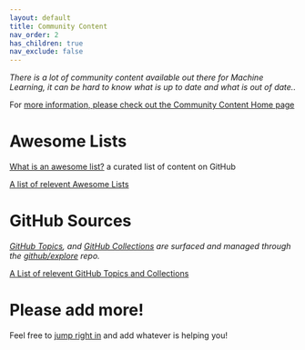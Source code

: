 ```yaml
---
layout: default
title: Community Content
nav_order: 2
has_children: true
nav_exclude: false
---
```


_There is a lot of community content available out there for Machine Learning, it can be hard to know what is up to date and what is out of date.._

For [more information, please check out the Community Content Home page](/docs/CommunityContent/Home.md)

# Awesome Lists

[What is an awesome list?](https://github.com/sindresorhus/awesome/blob/master/awesome.md) a curated list of content on GitHub

[A list of relevent Awesome Lists](/docs/CommunityContent/AwesomeLists.md)

# GitHub Sources

_[GitHub Topics](https://github.com/topics), and [GitHub Collections](https://github.com/collections) are surfaced and managed through the [github/explore](https://github.com/github/explore) repo._

[A List of relevent GitHub Topics and Collections](/docs/CommunityContent/Topics.md)

# Please add more!

Feel free to [jump right in](https://github.com/ImageLearning/ImageLearning.Community/blob/master/docs/CommunityContent/Home.md) and add whatever is helping you!
